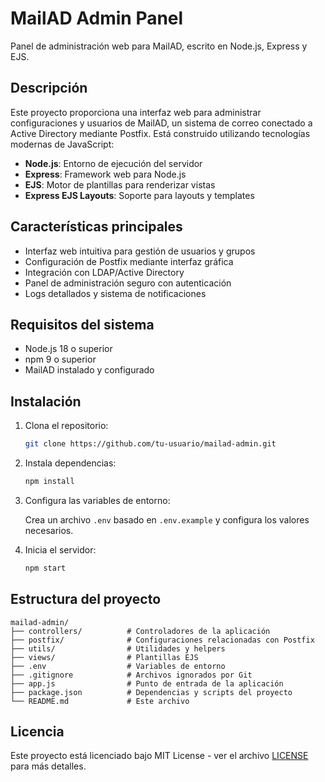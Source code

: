 # MailAD Admin Panel

Panel de administración web para MailAD, escrito en Node.js, Express y EJS.

## Descripción

Este proyecto proporciona una interfaz web para administrar configuraciones y usuarios de MailAD, un sistema de correo conectado a Active Directory mediante Postfix. Está construido utilizando tecnologías modernas de JavaScript:

- **Node.js**: Entorno de ejecución del servidor
- **Express**: Framework web para Node.js
- **EJS**: Motor de plantillas para renderizar vistas
- **Express EJS Layouts**: Soporte para layouts y templates

## Características principales

- Interfaz web intuitiva para gestión de usuarios y grupos
- Configuración de Postfix mediante interfaz gráfica
- Integración con LDAP/Active Directory
- Panel de administración seguro con autenticación
- Logs detallados y sistema de notificaciones

## Requisitos del sistema

- Node.js 18 o superior
- npm 9 o superior
- MailAD instalado y configurado

## Instalación

1. Clona el repositorio:

   ```bash
   git clone https://github.com/tu-usuario/mailad-admin.git
   ```

2. Instala dependencias:

   ```bash
   npm install
   ```

3. Configura las variables de entorno:

   Crea un archivo `.env` basado en `.env.example` y configura los valores necesarios.

4. Inicia el servidor:

   ```bash
   npm start
   ```

## Estructura del proyecto

```
mailad-admin/
├── controllers/          # Controladores de la aplicación
├── postfix/              # Configuraciones relacionadas con Postfix
├── utils/                # Utilidades y helpers
├── views/                # Plantillas EJS
├── .env                  # Variables de entorno
├── .gitignore            # Archivos ignorados por Git
├── app.js                # Punto de entrada de la aplicación
├── package.json          # Dependencias y scripts del proyecto
└── README.md             # Este archivo
```

## Licencia

Este proyecto está licenciado bajo MIT License - ver el archivo [LICENSE](LICENSE) para más detalles.
